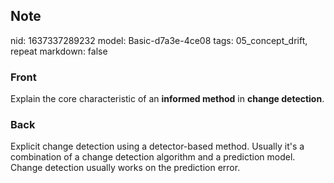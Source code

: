 ## Note
nid: 1637337289232
model: Basic-d7a3e-4ce08
tags: 05_concept_drift, repeat
markdown: false

### Front
Explain the core characteristic of an <b>informed method</b> in
<b>change detection</b>.

### Back
Explicit change detection using a detector-based method. Usually it's a combination of a change detection algorithm and a prediction model. Change detection usually works on the prediction error.
